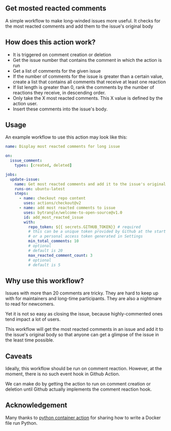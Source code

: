 ## Get mosted reacted comments
A simple workflow to make long-winded issues more useful. It checks for the most reacted comments and add them to the issue's original body

## How does this action work?
- It is triggered on comment creation or deletion
- Get the issue number that contains the comment in which the action is run
- Get a list of comments for the given issue
- If the number of comments for the issue is greater than a certain value, create a list that contains all comments that receive at least one reaction
- If list length is greater than 0, rank the comments by the number of reactions they receive, in descending order.
- Only take the X most reacted comments. This X value is defined by the action user.
- Insert these comments into the issue's body.

## Usage
An example workflow to use this action may look like this:

```yml
name: Display most reacted comments for long issue

on:
  issue_comment:
    types: [created, deleted]

jobs:
  update-issue:
    name: Get most reacted comments and add it to the issue's original post
    runs-on: ubuntu-latest
    steps:
      - name: checkout repo content
        uses: actions/checkout@v2
      - name: add most reacted comments to issue
        uses: bytrangle/welcome-to-open-source@v1.0
        id: add_most_reacted_issue
        with:
          repo_token: ${{ secrets.GITHUB_TOKEN}} # required
          # this can be a unique token provided by Github at the start of each workflow
          # or a personal access token generated in Settings
          min_total_comments: 10
          # optional
          # default is 20
          max_reacted_comment_count: 3
          # optional
          # default is 5
```

## Why use this workflow?
Issues with more than 20 comments are tricky. They are hard to keep up with for maintainers and long-time participants. They are also a nightmare to read for newcomers.

Yet it is not so easy as closing the issue, because highly-commented ones tend impact a lot of users.

This workflow will get the most reacted comments in an issue and add it to the issue's original body so that anyone can get a glimpse of the issue in the least time possible.

## Caveats
Ideally, this workflow should be run on comment reaction. However, at the moment, there is no such event hook in Github Action.

We can make do by getting the action to run on comment creation or deletion until Github actually implements the comment reaction hook.

## Acknowledgement
Many thanks to [python container action](https://github.com/jacobtomlinson/python-container-action) for sharing how to write a Docker file run Python.